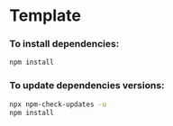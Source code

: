 # Template

### To install dependencies:
```bash
npm install
```

### To update dependencies versions:
```bash
npx npm-check-updates -u
npm install
```